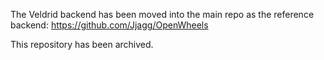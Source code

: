 The Veldrid backend has been moved into the main repo as the reference backend: https://github.com/Jjagg/OpenWheels

This repository has been archived.
